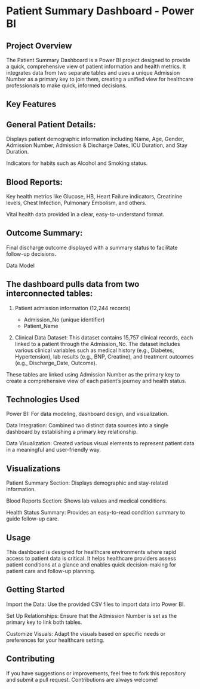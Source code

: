 # Patient Summary Dashboard - Power BI

## Project Overview
The Patient Summary Dashboard is a Power BI project designed to provide a quick, comprehensive view of patient information and health metrics. It integrates data from two separate tables and uses a unique Admission Number as a primary key to join them, creating a unified view for healthcare professionals to make quick, informed decisions.

## Key Features
## General Patient Details:

Displays patient demographic information including Name, Age, Gender, Admission Number, Admission & Discharge Dates, ICU Duration, and Stay Duration.

Indicators for habits such as Alcohol and Smoking status.

## Blood Reports:

Key health metrics like Glucose, HB, Heart Failure indicators, Creatinine levels, Chest Infection, Pulmonary Embolism, and others.

Vital health data provided in a clear, easy-to-understand format.

## Outcome Summary:

Final discharge outcome displayed with a summary status to facilitate follow-up decisions.

Data Model

## The dashboard pulls data from two interconnected tables:
1. Patient admission information (12,244 records)
    - Admission_No (unique identifier)
    - Patient_Name
      
2. Clinical Data Dataset: This dataset contains 15,757 clinical records, each linked to a patient through the Admission_No. The dataset includes various clinical variables such as medical history (e.g., Diabetes, Hypertension), lab results (e.g., BNP, Creatine), and treatment outcomes (e.g., Discharge_Date, Outcome).


These tables are linked using Admission Number as the primary key to create a comprehensive view of each patient’s journey and health status.

## Technologies Used
Power BI: For data modeling, dashboard design, and visualization.

Data Integration: Combined two distinct data sources into a single dashboard by establishing a primary key relationship.

Data Visualization: Created various visual elements to represent patient data in a meaningful and user-friendly way.

## Visualizations
Patient Summary Section: Displays demographic and stay-related information.

Blood Reports Section: Shows lab values and medical conditions.

Health Status Summary: Provides an easy-to-read condition summary to guide follow-up care.

## Usage
This dashboard is designed for healthcare environments where rapid access to patient data is critical. It helps healthcare providers assess patient conditions at a glance and enables quick decision-making for patient care and follow-up planning.

## Getting Started
Import the Data: Use the provided CSV files to import data into Power BI.

Set Up Relationships: Ensure that the Admission Number is set as the primary key to link both tables.

Customize Visuals: Adapt the visuals based on specific needs or preferences for your healthcare setting.

## Contributing
If you have suggestions or improvements, feel free to fork this repository and submit a pull request. Contributions are always welcome!


